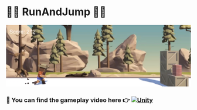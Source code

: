 # 🏃‍♂️ RunAndJump 🏃‍♀️

<img src="runAndJump.png" alt="Screenshot from the game"/>

### 💖 You can find the **gameplay video** here 👉 [![Unity](https://img.shields.io/badge/unity_learn-%23000000.svg?style=for-the-badge&logo=unity&logoColor=white)](https://learn.unity.com/submission/63b4764cedbc2a4d3595283d)
